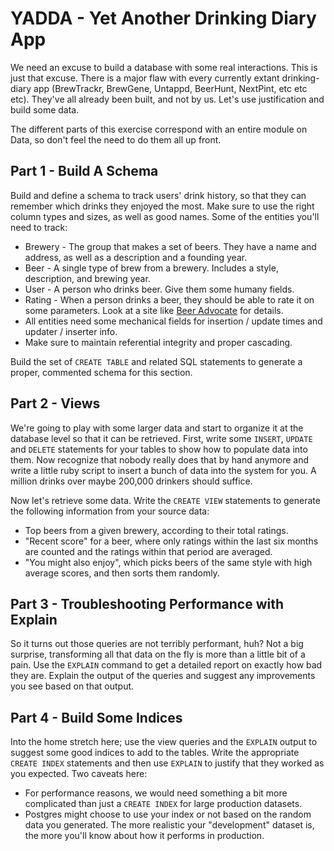 # YADDA - Yet Another Drinking Diary App

We need an excuse to build a database with some real interactions. This is just that excuse. There is a major flaw with every currently extant drinking-diary app (BrewTrackr, BrewGene, Untappd, BeerHunt, NextPint, etc etc etc). They've all already been built, and not by us. Let's use justification and build some data.

The different parts of this exercise correspond with an entire module on Data, so don't feel the need to do them all up front.

## Part 1 - Build A Schema

Build and define a schema to track users' drink history, so that they can remember which drinks they enjoyed the most. Make sure to use the right column types and sizes, as well as good names. Some of the entities you'll need to track:

* Brewery - The group that makes a set of beers. They have a name and address, as well as a description and a founding year.
* Beer - A single type of brew from a brewery. Includes a style, description, and brewing year.
* User - A person who drinks beer. Give them some humany fields.
* Rating - When a person drinks a beer, they should be able to rate it on some parameters. Look at a site like [Beer Advocate](http://www.beeradvocate.com/beer/profile/26/7520/) for details.
* All entities need some mechanical fields for insertion / update times and updater / inserter info.
* Make sure to maintain referential integrity and proper cascading.

Build the set of `CREATE TABLE` and related SQL statements to generate a proper, commented schema for this section.

## Part 2 - Views

We're going to play with some larger data and start to organize it at the database level so that it can be retrieved. First, write some `INSERT`, `UPDATE` and `DELETE` statements for your tables to show how to populate data into them. Now recognize that nobody really does that by hand anymore and write a little ruby script to insert a bunch of data into the system for you. A million drinks over maybe 200,000 drinkers should suffice.

Now let's retrieve some data. Write the `CREATE VIEW` statements to generate the following information from your source data:

* Top beers from a given brewery, according to their total ratings.
* "Recent score" for a beer, where only ratings within the last six months are counted and the ratings within that period are averaged.
* "You might also enjoy", which picks beers of the same style with high average scores, and then sorts them randomly.

## Part 3 - Troubleshooting Performance with Explain

So it turns out those queries are not terribly performant, huh? Not a big surprise, transforming all that data on the fly is more than a little bit of a pain. Use the `EXPLAIN` command to get a detailed report on exactly how bad they are. Explain the output of the queries and suggest any improvements you see based on that output.

## Part 4 - Build Some Indices

Into the home stretch here; use the view queries and the `EXPLAIN` output to suggest some good indices to add to the tables. Write the appropriate `CREATE INDEX` statements and then use `EXPLAIN` to justify that they worked as you expected. Two caveats here:

* For performance reasons, we would need something a bit more complicated than just a `CREATE INDEX` for large production datasets.
* Postgres might choose to use your index or not based on the random data you generated. The more realistic your "development" dataset is, the more you'll know about how it performs in production.
